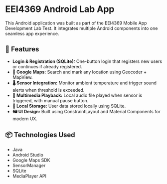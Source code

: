 # EEI4369 Android Lab App 

This Android application was built as part of the EEI4369 Mobile App Development Lab Test. It integrates multiple Android components into one seamless app experience.

## 🔧 Features

- **Login & Registration (SQLite):** One-button login that registers new users or continues if already registered.
- **📍 Google Maps:** Search and mark any location using Geocoder + MapView.
- **🌡️ Sensor Integration:** Monitor ambient temperature and trigger sound alerts when threshold is exceeded.
- **🎵 Multimedia Playback:** Local audio file played when sensor is triggered, with manual pause button.
- **💾 Local Storage:** User data stored locally using SQLite.
- **🖼️ UI Design:** Built using ConstraintLayout and Material Components for modern UX.

## 📦 Technologies Used

- Java
- Android Studio
- Google Maps SDK
- SensorManager
- SQLite
- MediaPlayer API

